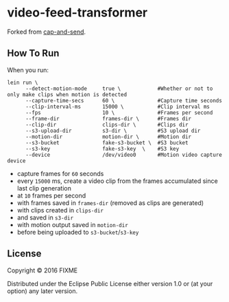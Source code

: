 # video-feed-transformer

Forked from [cap-and-send](https://github.com/ogeagla/cap-and-send).

## How To Run

When you run:
```
lein run \ 
      --detect-motion-mode     true \            #Whether or not to only make clips when motion is detected
      --capture-time-secs      60 \              #Capture time seconds
      --clip-interval-ms       15000 \           #Clip interval ms
      --fps                    10 \              #Frames per second
      --frame-dir              frames-dir \      #Frames dir
      --clip-dir               clips-dir \       #Clips dir
      --s3-upload-dir          s3-dir \          #S3 upload dir
      --motion-dir             motion-dir \      #Motion dir
      --s3-bucket              fake-s3-bucket \  #S3 bucket
      --s3-key                 fake-s3-key  \    #S3 key
      --device                 /dev/video0       #Motion video capture device
```

 - capture frames for `60` seconds
 - every `15000` ms, create a video clip from the frames accumulated since last clip generation
 - at `10` frames per second
 - with frames saved in `frames-dir` (removed as clips are generated)
 - with clips created in `clips-dir`
 - and saved in `s3-dir`
 - with motion output saved in `motion-dir`
 - before being uploaded to `s3-bucket`/`s3-key`
 
 
## License

Copyright © 2016 FIXME

Distributed under the Eclipse Public License either version 1.0 or (at
your option) any later version.
